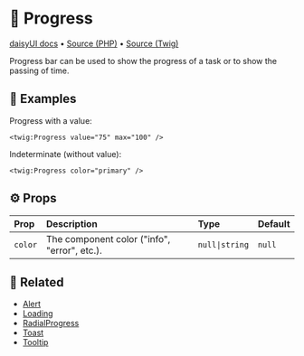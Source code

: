 # 🧩 Progress
[daisyUI docs](https://daisyui.com/components/progress/) •
[Source (PHP)](/src/Twig/Components/Progress.php) •
[Source (Twig)](/templates/components/Progress.html.twig)

Progress bar can be used to show the progress of a task or to show the passing of time.

## 🚀 Examples

Progress with a value:

```twig
<twig:Progress value="75" max="100" />
```

Indeterminate (without value):

```twig
<twig:Progress color="primary" />
```

## ⚙️ Props

| Prop    | Description                                  | Type           | Default |
|:--------|:---------------------------------------------|:---------------|:--------|
| `color` | The component color ("info", "error", etc.). | `null\|string` | `null`  |

## 📖 Related

- [Alert](Alert.md)
- [Loading](Loading.md)
- [RadialProgress](RadialProgress.md)
- [Toast](Toast.md)
- [Tooltip](Tooltip.md)
